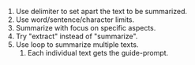 
1. Use delimiter to set apart the text to be summarized.
2. Use word/sentence/character limits.
3. Summarize with focus on specific aspects.
4. Try "extract" instead of "summarize".
5. Use loop to summarize multiple texts.
	1. Each individual text gets the guide-prompt.